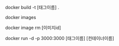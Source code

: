 <!-- 도커이미지 만들기 -->

docker build -t [태그이름] .

<!-- 이미지 조회 -->

docker images

<!-- 이미지 삭제 -->

docker image rm [이미지id]

<!-- 도커실행시키기 -->

docker run -d -p 3000:3000 [태그이름] [컨테이너이름]
